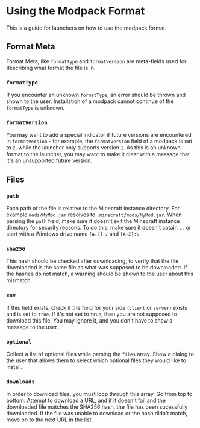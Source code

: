 # Using the Modpack Format
This is a guide for launchers on how to use the modpack format.

## Format Meta
Format Meta, like `formatType` and `formatVersion` are meta-fields used for describing what format the file is in.

### `formatType`
If you encounter an unknown `formatType`, an error should be thrown and shown to the user. Installation of a modpack cannot continue of the `formatType` is unknown.

### `formatVersion`
You may want to add a special indicator if future versions are encountered in `formatVersion` - for example, the `formatVersion` field of a modpack is set to `2`, while the launcher only supports version `1`. As this is an unknown format to the launcher, you may want to make it clear with a message that it's an unsupported future version.

## Files

### `path`
Each path of the file is relative to the Minecraft instance directory. For example `mods/MyMod.jar` resolves to `.minecraft/mods/MyMod.jar`. When parsing the `path` field, make sure it doesn't exit the Minecraft instance directory for security reasons. To do this, make sure it doesn't cotain `..` or start with a Windows drive name `[A-Z]:/` and `[A-Z]:\`

### `sha256`
This hash should be checked after downloading, to verify that the file downloaded is the same file as what was supposed to be downloaded. If the hashes do not match, a warning should be shown to the user about this mismatch.

### `env`
If this field exists, check if the field for your side (`client` or `server`) exists and is set to `true`. If it's not set to `true`, then you are not supposed to download this file. You may ignore it, and you don't have to show a message to the user.

### `optional`
Collect a list of optional files while parsing the `files` array. Show a dialog to the user that allows them to select which optional files they would like to install.

### `downloads`
In order to download files, you must loop through this array. Go from top to bottom. Attempt to download a URL, and if it doesn't fail and the downloaded file matches the SHA256 hash, the file has been sucessfully downloaded. If the file was unable to download or the hash didn't match, move on to the next URL in the list.